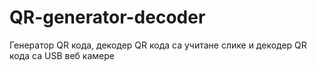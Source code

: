 # QR-generator-decoder
Генератор QR кода, декодер QR кода са учитане слике и декодер QR кода са USB веб камере
